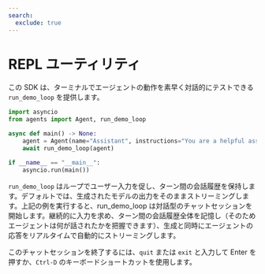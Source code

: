 ```yaml
---
search:
  exclude: true
---
```

# REPL ユーティリティ

この SDK は、ターミナルでエージェントの動作を素早く対話的にテストできる `run_demo_loop` を提供します。

```python
import asyncio
from agents import Agent, run_demo_loop

async def main() -> None:
    agent = Agent(name="Assistant", instructions="You are a helpful assistant.")
    await run_demo_loop(agent)

if __name__ == "__main__":
    asyncio.run(main())
```

`run_demo_loop` はループでユーザー入力を促し、ターン間の会話履歴を保持します。デフォルトでは、生成されたモデルの出力をそのままストリーミングします。上記の例を実行すると、run_demo_loop は対話型のチャットセッションを開始します。継続的に入力を求め、ターン間の会話履歴全体を記憶し（そのためエージェントは何が話されたかを把握できます）、生成と同時にエージェントの応答をリアルタイムで自動的にストリーミングします。

このチャットセッションを終了するには、`quit` または `exit` と入力して Enter を押すか、`Ctrl-D` のキーボードショートカットを使用します。